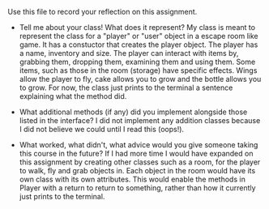 Use this file to record your reflection on this assignment.

- Tell me about your class! What does it represent?
    My class is meant to represent the class for a "player" or "user" object in a escape room like game. It has a constuctor that creates the player object. The player has a name, inventory and size. The player can interact with items by, grabbing them, dropping them, examining them and using them. Some items, such as those in the room (storage) have specific effects. Wings allow the player to fly, cake allows you to grow and the bottle allows you to grow. For now, the class just prints to the terminal a sentence explaining what the method did. 

- What additional methods (if any) did you implement alongside those listed in the interface?
    I did not implement any addition classes because I did not believe we could until I read this (oops!).

- What worked, what didn't, what advice would you give someone taking this course in the future?
    If I had more time I would have expanded on this assignment by creating other classes such as a room, for the player to walk, fly and grab objects in. Each object in the room would have its own class with its own attributes. This would enable the methods in Player with a return to return to something, rather than how it currently just prints to the terminal. 

